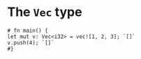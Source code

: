 # The `Vec` type

```aquascope,interpreter,concreteTypes
# fn main() {
let mut v: Vec<i32> = vec![1, 2, 3]; `[]`
v.push(4); `[]`
#}
```

